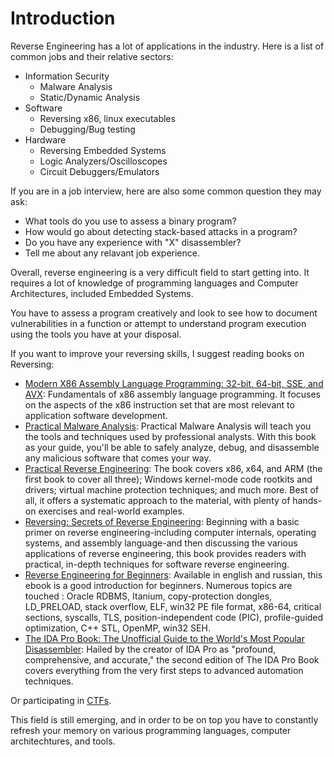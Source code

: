 # Introduction
Reverse Engineering has a lot of applications in the industry. Here is a list of common jobs and their relative sectors:

- Information Security
  - Malware Analysis
  - Static/Dynamic Analysis
- Software
  - Reversing x86, linux executables
  - Debugging/Bug testing
- Hardware
  - Reversing Embedded Systems
  - Logic Analyzers/Oscilloscopes
  - Circuit Debuggers/Emulators

If you are in a job interview, here are also some common question they may ask:
  - What tools do you use to assess a binary program?
  - How would go about detecting stack-based attacks in a program?
  - Do you have any experience with "X" disassembler?
  - Tell me about any relavant job experience.
  
Overall, reverse engineering is a very difficult field to start getting into. It requires a lot of knowledge of programming languages and Computer Architectures, included Embedded Systems.

You have to assess a program creatively and look to see how to document vulnerabilities in a function or attempt to understand program execution using the tools you have at your disposal.

If you want to improve your reversing skills, I suggest reading books on Reversing:

* [Modern X86 Assembly Language Programming: 32-bit, 64-bit, SSE, and AVX](https://www.amazon.com/Modern-X86-Assembly-Language-Programming/dp/1484200659): Fundamentals of x86 assembly language programming. It focuses on the aspects of the x86 instruction set that are most relevant to application software development.
* [Practical Malware Analysis](https://www.amazon.com/Practical-Malware-Analysis-Hands-Dissecting/dp/1593272901): Practical Malware Analysis will teach you the tools and techniques used by professional analysts. With this book as your guide, you'll be able to safely analyze, debug, and disassemble any malicious software that comes your way.
* [Practical Reverse Engineering](https://www.amazon.com/Practical-Reverse-Engineering-Reversing-Obfuscation/dp/1118787315): The book covers x86, x64, and ARM (the first book to cover all three); Windows kernel-mode code rootkits and drivers; virtual machine protection techniques; and much more. Best of all, it offers a systematic approach to the material, with plenty of hands-on exercises and real-world examples.
* [Reversing: Secrets of Reverse Engineering](https://www.amazon.com/Reversing-Secrets-Engineering-Eldad-Eilam/dp/0764574817): Beginning with a basic primer on reverse engineering-including computer internals, operating systems, and assembly language-and then discussing the various applications of reverse engineering, this book provides readers with practical, in-depth techniques for software reverse engineering.
* [Reverse Engineering for Beginners](https://beginners.re/): Available in english and russian, this ebook is a good introduction for beginners. Numerous topics are touched : Oracle RDBMS, Itanium, copy-protection dongles, LD_PRELOAD, stack overflow, ELF, win32 PE file format, x86-64, critical sections, syscalls, TLS, position-independent code (PIC), profile-guided optimization, C++ STL, OpenMP, win32 SEH.
* [The IDA Pro Book: The Unofficial Guide to the World's Most Popular Disassembler](https://www.amazon.com/IDA-Pro-Book-Unofficial-Disassembler/dp/1593272898): Hailed by the creator of IDA Pro as "profound, comprehensive, and accurate," the second edition of The IDA Pro Book covers everything from the very first steps to advanced automation techniques.

Or participating in [CTFs](https://ctftime.org/). 

This field is still emerging, and in order to be on top you have to constantly refresh your memory on various programming languages, computer architechtures, and tools.



 
